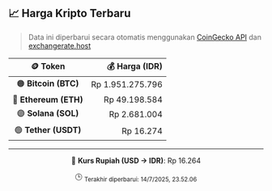 

<!-- HARGA_KRIPTO -->
## 📈 Harga Kripto Terbaru

> Data ini diperbarui secara otomatis menggunakan [CoinGecko API](https://www.coingecko.com/) dan [exchangerate.host](https://exchangerate.host/)

<div align="center">

| 🪙 Token | 💰 Harga (IDR) |
|:------:|---------------:|
| 🟠 **Bitcoin (BTC)**   | Rp 1.951.275.796 |
| 🔵 **Ethereum (ETH)**  | Rp 49.198.584 |
| 🟣 **Solana (SOL)**    | Rp 2.681.004 |
| 🟢 **Tether (USDT)**   | Rp 16.274 |

---

💱 **Kurs Rupiah (USD → IDR)**: Rp 16.264

🕒 <sub>Terakhir diperbarui: 14/7/2025, 23.52.06</sub>

</div>
<!-- /HARGA_KRIPTO -->